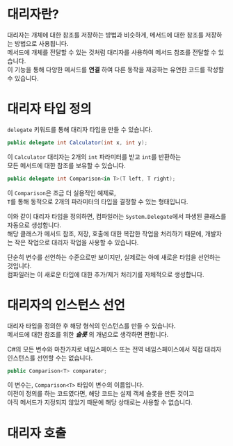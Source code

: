 # 대리자란?
대리자는 개체에 대한 참조를 저장하는 방법과 비슷하게, 메서드에 대한 참조를 저장하는 방법으로 사용됩니다.    
메서드에 개체를 전달할 수 있는 것처럼 대리자를 사용하여 메서드 참조를 전달할 수 있습니다.      
이 기능을 통해 다양한 메서드를 **연결** 하여 다른 동작을 제공하는 유연한 코드를 작성할 수 있습니다.    

# 대리자 타입 정의
`delegate` 키워드를 통해 대리자 타입을 만들 수 있습니다.     

```cs
public delegate int Calculator(int x, int y);
```
이 `Calculator` 대리자는 2개의 `int` 파라미터를 받고 `int`를 반환하는    
모든 메서드에 대한 참조를 보유할 수 있습니다.    

```cs
public delegate int Comparison<in T>(T left, T right);
```
이 `Comparison`은 조금 더 실용적인 예제로,    
`T`를 통해 동적으로 2개의 파라미터의 타입을 결정할 수 있는 형태입니다.   

이와 같이 대리자 타입을 정의하면, 컴파일러는 `System.Delegate`에서 파생된 클래스를 자동으로 생성합니다.    
해당 클래스가 메서드 참조, 저장, 호출에 대한 복잡한 작업을 처리하기 때문에, 개발자는 작은 작업으로 대리자 작업을 사용할 수 있습니다.   

단순히 변수를 선언하는 수준으로만 보이지만, 실제로는 아예 새로운 타입을 선언하는 것입니다.     
컴파일러는 이 새로운 타입에 대한 추가/제거 처리기를 자체적으로 생성합니다.   


# 대리자의 인스턴스 선언
대리자 타입을 정의한 후 해당 형식의 인스턴스를 만들 수 있습니다.   
메서드에 대한 참조를 위한 **_슬롯_** 의 개념으로 생각하면 편합니다.   

C#의 모든 변수와 마찬가지로 네임스페이스 또는 전역 네임스페이스에서 직접 대리자 인스턴스를 선언할 수는 없습니다.   
```cs
public Comparison<T> comparator;
```
이 변수는, `Comparison<T>` 타입이 변수의 이름입니다.   
이전이 정의를 하는 코드였다면, 해당 코드는 실제 객체 슬롯을 만든 것이고     
아직 메서드가 지정되지 않았기 때문에 해당 상태로는 사용할 수 없습니다.    

# 대리자 호출
